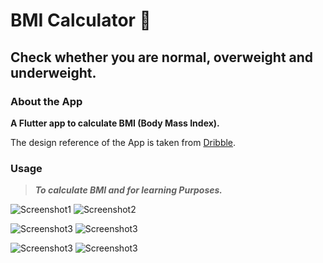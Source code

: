 # BMI Calculator 💪

## Check whether you are normal, overweight and underweight.

### About the App

**A Flutter app to calculate BMI (Body Mass Index).**

The design reference of the App is taken from [Dribble](https://dribbble.com/).

### Usage
> ***To calculate BMI and for learning Purposes.***

![Screenshot1](images/Screenshot1.png)                 ![Screenshot2](images/Screenshot2.png)

![Screenshot3](images/Screenshot3.png)                 ![Screenshot3](images/Screenshot4.png)

![Screenshot3](images/Screenshot5.png)                 ![Screenshot3](images/Screenshot6.png)
